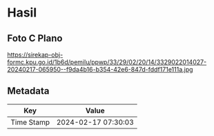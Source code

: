 # Hasil

## Foto C Plano

https://sirekap-obj-formc.kpu.go.id/1b6d/pemilu/ppwp/33/29/02/20/14/3329022014027-20240217-065950--f9da4b16-b354-42e6-847d-fddf171e111a.jpg


## Metadata

| Key        | Value               |
| ---------- | ------------------- |
| Time Stamp | 2024-02-17 07:30:03 |



